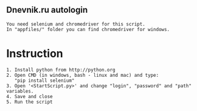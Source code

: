 ## Dnevnik.ru autologin

    You need selenium and chromedriver for this script.
    In "appfiles/" folder you can find chromedriver for windows.

# Instruction

    1. Install python from http://python.org
    2. Open CMD (in windows, bash - linux and mac) and type:
       "pip install selenium"
    3. Open '<StartScript.py>' and change "login", "password" and "path" variables.
    4. Save and close
    5. Run the script
